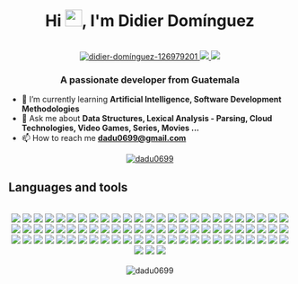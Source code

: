 <h1 align="center">
  Hi 
  <img src="https://raw.githubusercontent.com/iampavangandhi/iampavangandhi/master/gifs/Hi.gif" width="30px" height="30px">, 
  I'm Didier Domínguez
</h1>
<br/>

<div align="center">
  <a href="https://linkedin.com/in/didier-domínguez-126979201">
    <img src="https://img.shields.io/badge/LinkedIn-0077B5.svg?style=for-the-badge&logo=linkedin&logoColor=white" alt="didier-domínguez-126979201" />
  </a>
  <a href="https://psnprofiles.com/dadu0699">
    <img src="https://img.shields.io/badge/PlayStation-003791.svg?style=for-the-badge&logo=playstation&logoColor=white" />
  </a> 
  <a href="https://xboxgamertag.com/search/dadu0699">
    <img src="https://img.shields.io/badge/Xbox-107C10.svg?style=for-the-badge&logo=xbox&logoColor=white" />
  </a> 
</div>

<h3 align="center">A passionate developer from Guatemala</h3>

- 🌱 I’m currently learning **Artificial Intelligence, Software Development Methodologies**
- 💬 Ask me about **Data Structures, Lexical Analysis - Parsing, Cloud Technologies, Video Games, Series, Movies ...**
- 📫 How to reach me **dadu0699@gmail.com**

<div align="center">
  <a href="https://github.com/ryo-ma/github-profile-trophy">
    <img src="https://github-profile-trophy.vercel.app/?username=dadu0699&row=2&column=3&layout=compact&theme=darkhub&no-bg=true" alt="dadu0699" />
  </a> 
</div>

<h2 align="left">Languages and tools</h2>
<div align="center">
  <br/>
  <!-- Languages -->
  <img src="https://img.shields.io/badge/JavaScript-F7DF1E.svg?style=for-the-badge&logo=javascript&logoColor=black" />
  <img src="https://img.shields.io/badge/TypeScript-007ACC.svg?style=for-the-badge&logo=typescript&logoColor=white"/>
  <img src="https://img.shields.io/badge/Go-00ADD8.svg?style=for-the-badge&logo=go&logoColor=white"/>
  <img src="https://img.shields.io/badge/Python-FFD43B.svg?style=for-the-badge&logo=python&logoColor=darkgreen"/>
  <img src="https://img.shields.io/badge/Rust-000000.svg?style=for-the-badge&logo=rust&logoColor=white"/>
  <img src="https://img.shields.io/badge/C%2B%2B-00599C.svg?style=for-the-badge&logo=c%2B%2B&logoColor=white"/>
  <img src="https://img.shields.io/badge/C%23-239120.svg?style=for-the-badge&logo=c-sharp&logoColor=white"/>
  <img src="https://img.shields.io/badge/Java-ED8B00.svg?style=for-the-badge&logo=java&logoColor=white"/>
  <img src="https://img.shields.io/badge/Dart-0175C2.svg?style=for-the-badge&logo=dart&logoColor=white"/>
  <img src="https://img.shields.io/badge/Ruby-%23DD0031.svg?style=for-the-badge&logo=ruby&logoColor=white"/>
  <img src="https://img.shields.io/badge/R-276DC3.svg?style=for-the-badge&logo=r&logoColor=white"/>
  <img src="https://img.shields.io/badge/HTML5-E34F26.svg?style=for-the-badge&logo=html5&logoColor=white"/>
  <img src="https://img.shields.io/badge/CSS3-1572B6.svg?style=for-the-badge&logo=css3&logoColor=white"/>
  <img src="https://img.shields.io/badge/Markdown-000000.svg?style=for-the-badge&logo=markdown&logoColor=white"/>

  <!-- Databases -->
  <img src="https://img.shields.io/badge/PostgreSQL-316192.svg?style=for-the-badge&logo=postgresql&logoColor=white"/>
  <img src="https://img.shields.io/badge/MySQL-005C84.svg?style=for-the-badge&logo=mysql&logoColor=white"/>
  <img src="https://img.shields.io/badge/MariaDB-003545.svg?style=for-the-badge&logo=mariadb&logoColor=white"/>
  <img src="https://img.shields.io/badge/Oracle_Database-000000.svg?style=for-the-badge&logo=oracle&logoColor=white"/>
  <img src="https://img.shields.io/badge/Microsoft%20SQL%20Server-CC2927.svg?style=for-the-badge&logo=microsoft%20sql%20server&logoColor=white"/>
  <img src="https://img.shields.io/badge/Supabase-000000.svg?style=for-the-badge&logo=supabase&logoColor=white"/>
  <img src="https://img.shields.io/badge/MongoDB-4EA94B.svg?style=for-the-badge&logo=mongodb&logoColor=white"/>
  <img src="https://img.shields.io/badge/firebase-ffca28.svg?style=for-the-badge&logo=firebase&logoColor=black"/>
  <img src="https://img.shields.io/badge/redis-%23DD0031.svg?style=for-the-badge&logo=redis&logoColor=white"/>
  <img src="https://img.shields.io/badge/Elastic_Search-005571.svg?style=for-the-badge&logo=elasticsearch&logoColor=white"/>

  <!-- ORM  -->
  <img src="https://img.shields.io/badge/Prisma-3982CE.svg?style=for-the-badge&logo=Prisma&logoColor=white"/>
  <img src="https://img.shields.io/badge/Sequelize-52B0E7.svg?style=for-the-badge&logo=Sequelize&logoColor=white"/>

  <!-- Frameworks and Libraries -->
  <img src="https://img.shields.io/badge/rabbitmq-%23FF6600.svg?style=for-the-badge&logo=rabbitmq&logoColor=white"/>
  <img src="https://img.shields.io/badge/Apache_Kafka-000000.svg?style=for-the-badge&logo=apache-kafka&logoColor=white"/>
  <img src="https://img.shields.io/badge/Flutter-02569B.svg?style=for-the-badge&logo=flutter&logoColor=white"/>
  <img src="https://img.shields.io/badge/Django-092E20.svg?style=for-the-badge&logo=django&logoColor=green"/>
  <img src="https://img.shields.io/badge/Flask-000000.svg?style=for-the-badge&logo=flask&logoColor=white"/>
  <img src="https://img.shields.io/badge/.NET-512BD4.svg?style=for-the-badge&logo=dotnet&logoColor=white"/>
  <img src="https://img.shields.io/badge/Node.js-339933.svg?style=for-the-badge&logo=nodedotjs&logoColor=white"/>
  <img src="https://img.shields.io/badge/Express.js-000000.svg?style=for-the-badge&logo=express&logoColor=white"/>
  <img src="https://img.shields.io/badge/Deno-white.svg?style=for-the-badge&logo=deno&logoColor=464647"/>
  <img src="https://img.shields.io/badge/bun-282a36.svg?style=for-the-badge&logo=bun&logoColor=fbf0df"/>
  <img src="https://img.shields.io/badge/Vite-B73BFE.svg?style=for-the-badge&logo=vite&logoColor=FFD62E"/>
  <img src="https://img.shields.io/badge/Ionic-3880FF.svg?style=for-the-badge&logo=ionic&logoColor=white"/>
  <img src="https://img.shields.io/badge/React-000000.svg?style=for-the-badge&logo=react&logoColor=61DAFB"/>
  <img src="https://img.shields.io/badge/Angular-DD0031.svg?style=for-the-badge&logo=angular&logoColor=white"/>
  <img src="https://img.shields.io/badge/Svelte-white.svg?style=for-the-badge&logo=svelte&logoColor=FF3E00"/>
  <img src="https://img.shields.io/badge/Astro-0C1222.svg?style=for-the-badge&logo=astro&logoColor=FDFDFE"/>
  <img src="https://img.shields.io/badge/next%20js-000000.svg?style=for-the-badge&logo=nextdotjs&logoColor=white"/>
  <img src="https://img.shields.io/badge/Pug-E3C29B.svg?style=for-the-badge&logo=pug&logoColor=black"/>
  <img src="https://img.shields.io/badge/Tailwind_CSS-38B2AC.svg?style=for-the-badge&logo=tailwind-css&logoColor=white"/>
  <img src="https://img.shields.io/badge/Bootstrap-563D7C.svg?style=for-the-badge&logo=bootstrap&logoColor=white"/>
  <img src="https://img.shields.io/badge/Material--UI-0081CB.svg?style=for-the-badge&logo=material-ui&logoColor=white"/>
  <img src="https://img.shields.io/badge/jQuery-0769AD.svg?style=for-the-badge&logo=jquery&logoColor=white"/>
  <img src="https://img.shields.io/badge/Chart.js-FF6384.svg?style=for-the-badge&logo=chartdotjs&logoColor=white"/>
  <img src="https://img.shields.io/badge/npm-CB3837.svg?style=for-the-badge&logo=npm&logoColor=white"/>
  <img src="https://img.shields.io/badge/NuGet-004880.svg?style=for-the-badge&logo=nuget&logoColor=white"/>
  <img src="https://img.shields.io/badge/Jest-%23DD0031.svg?style=for-the-badge&logo=jest&logoColor=white"/>

  <!-- Other -->
  <img src="https://img.shields.io/badge/Git-F05032.svg?style=for-the-badge&logo=git&logoColor=white"/>
  <img src="https://img.shields.io/badge/JWT-000000.svg?style=for-the-badge&logo=JSON%20web%20tokens&logoColor=white"/>
  <img src="https://img.shields.io/badge/Docker-2CA5E0.svg?style=for-the-badge&logo=docker&logoColor=white"/>
  <img src="https://img.shields.io/badge/kubernetes-326ce5.svg?style=for-the-badge&logo=kubernetes&logoColor=white"/>
  <img src="https://img.shields.io/badge/Nginx-009639.svg?style=for-the-badge&logo=nginx&logoColor=white"/>
  <img src="https://img.shields.io/badge/Shell_Script-000000.svg?style=for-the-badge&logo=gnu-bash&logoColor=white"/>
  <img src="https://img.shields.io/badge/Postman-FF6C37.svg?style=for-the-badge&logo=Postman&logoColor=white"/>

  <!-- CI/CD; IAC  -->
  <img src="https://img.shields.io/badge/GitHub_Actions-000000.svg?style=for-the-badge&logo=github-actions&logoColor=white"/>
  <img src="https://img.shields.io/badge/Terraform-5E42E8.svg?style=for-the-badge&logo=terraform&logoColor=white"/>
  <img src="https://img.shields.io/badge/Jenkins-D33833.svg?style=for-the-badge&logo=Jenkins&logoColor=white"/>

  <!-- Cloud  -->
  <img src="https://img.shields.io/badge/Google_Cloud-4285F4.svg?style=for-the-badge&logo=google-cloud&logoColor=white"/>
  <img src="https://img.shields.io/badge/Amazon_AWS-FF9900.svg?style=for-the-badge&logo=amazonaws&logoColor=white"/>
  <img src="https://img.shields.io/badge/Cloudflare-F38020.svg?style=for-the-badge&logo=Cloudflare&logoColor=white"/>
  <img src="https://img.shields.io/badge/Netlify-00C7B7.svg?style=for-the-badge&logo=netlify&logoColor=white"/>
  <img src="https://img.shields.io/badge/Railway-000000.svg?style=for-the-badge&logo=railway&logoColor=white"/>
  <img src="https://img.shields.io/badge/Render-46E3B7.svg?style=for-the-badge&logo=render&logoColor=white"/>
  <img src="https://img.shields.io/badge/Vercel-000000.svg?style=for-the-badge&logo=vercel&logoColor=white"/>

  <!-- Web Browsers -->
  <img src="https://img.shields.io/badge/Google_chrome-4285F4.svg?style=for-the-badge&logo=Google-chrome&logoColor=white"/>
  <img src="https://img.shields.io/badge/Firefox_Browser-FF7139.svg?style=for-the-badge&logo=Firefox-Browser&logoColor=white"/>

  <!-- Terminal -->
  <img src="https://img.shields.io/badge/PowerShell-5391FE.svg?style=for-the-badge&logo=PowerShell&logoColor=white"/>
  <img src="https://img.shields.io/badge/windows%20terminal-000000.svg?style=for-the-badge&logo=windows%20terminal&logoColor=white"/>
  <img src="https://img.shields.io/badge/GNU%20Bash-4EAA25.svg?style=for-the-badge&logo=GNU%20Bash&logoColor=white"/>

  <!-- OS -->
  <img src="https://img.shields.io/badge/Android-3DDC84.svg?style=for-the-badge&logo=android&logoColor=white"/>
  <img src="https://img.shields.io/badge/Windows-0078D6.svg?style=for-the-badge&logo=windows&logoColor=white"/>
  <img src="https://img.shields.io/badge/Linux-FCC624.svg?style=for-the-badge&logo=linux&logoColor=black"/>

  <!-- Prototyping Platforms -->
  <img src="https://img.shields.io/badge/Arduino-00979D.svg?style=for-the-badge&logo=Arduino&logoColor=white"/>
</div>

<div align="center">
  <br/>
  <img src="https://github-readme-stats.vercel.app/api/top-langs?username=dadu0699&show_icons=true&locale=en&layout=compact&theme=radical" alt="dadu0699" />
</div>
<!--
<div align="center">
  <img src="https://github-readme-streak-stats.herokuapp.com/?user=dadu0699&show_icons=true&locale=en&layout=compact&theme=radical" alt="dadu0699" />
  <img src="https://github-readme-stats.vercel.app/api?username=dadu0699&show_icons=true&locale=en&layout=compact&theme=radical" alt="dadu0699" />
</div>
-->
